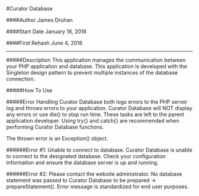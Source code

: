 #Curator Database

####Author
James Druhan

####Start Date
January 16, 2016

####First Rehash
June 4, 2016

---

#####Description
This application manages the communication between your PHP application and database. This application is developed with the Singleton design pattern to prevent multiple instances of the database connection.

#####How To Use

#####Error Handling
Curator Database both logs errors to the PHP server log and throws errors to your application. Curator Database will NOT display any errors or use die() to stop run time. These tasks are left to the parent application developer. Using try{} and catch{} are recommended when performing Curator Database functions.

The thrown error is an Exception() object.

######Error \#1: Unable to connect to database.
Curator Database is unable to connect to the designated database. Check your configuration information and ensure the database server is up and running.

######Error \#2: Please contact the website administrator.
No database statement was passed to Curator Database to be prepared -> prepareStatement(). Error message is standardized for end user purposes.
